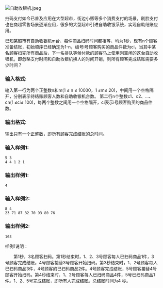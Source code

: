 
![自助收银机.jpeg](~/065dfeda-f8ca-4af5-abf8-61cabbaaa1ac.jpeg)

扫码支付如今已普及应用在大型超市，街边小贩等多个消费支付的场景，刷脸支付也在商超零售场景逐渐应用，很多的大型超市引进自助收银系统，实现自助结账应用。

已知某超市有自助收银机m台，每件商品扫码时间都相等，均为1秒，现有n个顾客准备结账，初始顺序已经确定为1-n，编号i号顾客购买的商品件数为ci，当其中某名顾客扫完所有商品后，下一名排队等候付款的顾客马上使用刚空闲的这台自助收银机，即忽略支付时间和自助收银机换人的时间开销，则所有顾客完成结账需要多少时间？


### 输入格式:

输入第一行为两个正整数n和m(1 ≤ n ≤ 10000，1 ≤m≤ 20)，中间用一个空格隔开，分别表示待结账顾客人数和自助收银机台数。 第二行n个整数c1、c2、…、cn(1 ≤ci≤ 100)，每两个整数之间用一个空格隔开，ci表示i号顾客购买的商品件数。

### 输出格式:

输出只有一个正整数，即所有顾客完成结账的总时间。

### 输入样例1:

```in
5 3
4 4 1 2 1
```

### 输出样例1:

```out
4
```
### 输入样例2:

```in
8 4
23 71 87 32 70 93 80 76
```

### 输出样例2:

```out
163
```
样例1说明：

　　第1秒，3名顾客扫码。第1秒结束时，1、2、3号顾客每人已扫码商品1件，3号顾客完成结账，4号顾客接替3号顾客开始扫码。第3秒结束时，1、2号顾客每人已扫码商品3件，4号顾客的已扫码商品2件。4号顾客完成结账，5号顾客接替4号顾客开始扫码。第4秒结束时，1、2号顾客每人已扫码商品4件，5号已扫码商品1件。1、2、5号完成结账，即所有人完成结账。总结账时间为4 秒。

